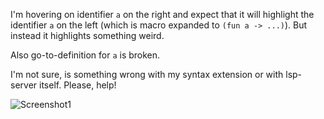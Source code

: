 I'm hovering on identifier `a` on the right and expect that
it will highlight the identifier `a` on the left (which is macro
expanded to `(fun a -> ...)`). But instead it highlights something
weird.

Also go-to-definition for `a` is broken.

I'm not sure, is something wrong with my syntax extension or with
lsp-server itself. Please, help!

![Screenshot1](/Screenshot1.png "text")
